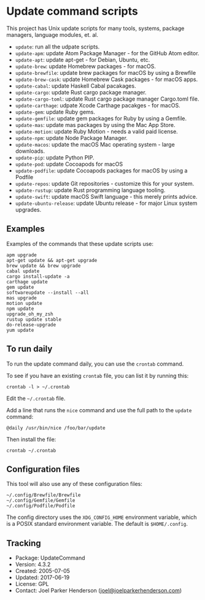 # Update command scripts

This project has Unix update scripts for many tools,
systems, package managers, language modules, et. al.

 * `update`: run all the udpate scripts.
 * `update-apm`: update Atom Package Manager - for the GitHub Atom editor.
 * `update-apt`: update apt-get - for Debian, Ubuntu, etc.
 * `update-brew`: update Homebrew packages - for macOS.
 * `update-brewfile`: update brew packages for macOS by using a Brewfile
 * `update-brew-cask`: update Homebrew Cask packages - for macOS apps.
 * `update-cabal`: update Haskell Cabal pacakages.
 * `update-cargo`: update Rust cargo package manager.
 * `update-cargo-toml`: update Rust cargo package manager Cargo.toml file.
 * `update-carthage`: udpate Xcode Carthage pacakges - for macOS.
 * `update-gem`: update Ruby gems.
 * `update-gemfile`: update gem packages for Ruby by using a Gemfile.
 * `update-mas`: update mas packages by using the Mac App Store.
 * `update-motion`: update Ruby Motion - needs a valid paid license.
 * `update-npm`: update Node Package Manager.
 * `update-macos`: update the macOS Mac operating system - large downloads.
 * `update-pip`: update Python PIP.
 * `update-pod`: update Cocoapods for macOS
 * `update-podfile`: update Cocoapods packages for macOS by using a Podfile
 * `update-repos`: update Git repositories - customize this for your system.
 * `update-rustup`: update Rust programming language tooling.
 * `update-swift`: update macOS Swift language - this merely prints advice.
 * `update-ubuntu-release`: update Ubuntu release - for major Linux system upgrades.

## Examples

Examples of the commands that these update scripts use:

    apm upgrade
    apt-get update && apt-get upgrade
    brew update && brew upgrade
    cabal update
    cargo install-update -a
    carthage update
    gem update
    softwareupdate --install --all
    mas upgrade
    motion update
    npm update
    upgrade_oh_my_zsh
    rustup update stable
    do-release-upgrade
    yum update

## To run daily

To run the update command daily, you can use the `crontab` command.

To see if you have an existing `crontab` file, you can list it by running this:

    crontab -l > ~/.crontab

Edit the `~/.crontab` file.

Add a line that runs the `nice` command and use the full path to the `update` command:

    @daily /usr/bin/nice /foo/bar/update

Then install the file:

    crontab ~/.crontab


## Configuration files

This tool will also use any of these configuration files:

    ~/.config/Brewfile/Brewfile
    ~/.config/Gemfile/Gemfile
    ~/.config/Podfile/Podfile

The config directory uses the `XDG_CONFIG_HOME` environment variable, which is a POSIX standard environment variable. The default is `$HOME/.config`.


## Tracking

  * Package: UpdateCommand
  * Version: 4.3.2
  * Created: 2005-07-05
  * Updated: 2017-06-19
  * License: GPL
  * Contact: Joel Parker Henderson (joel@joelparkerhenderson.com)
